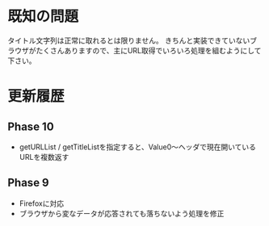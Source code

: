 # 既知の問題 #
タイトル文字列は正常に取れるとは限りません。
きちんと実装できていないブラウザがたくさんありますので、主にURL取得でいろいろ処理を組むようにして下さい。

# 更新履歴 #
## Phase 10 ##
  * getURLList / getTitleListを指定すると、Value0～ヘッダで現在開いているURLを複数返す

## Phase 9 ##
  * Firefoxに対応
  * ブラウザから変なデータが応答されても落ちないよう処理を修正